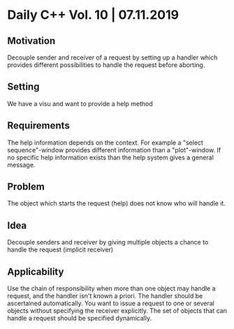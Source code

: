 # Daily C++ Vol. 10 | 07.11.2019

## Motivation
Decouple sender and receiver of a request by setting up a handler which provides different possibilities to handle the request before aborting.

## Setting
We have a visu and want to provide a help method

## Requirements
The help information depends on the context. For example a "select sequence"-window provides different information than a "plot"-window. If no specific help information exists than the help system gives a general message.

## Problem
The object which starts the request (help) does not know who will handle it.

## Idea
Decouple senders and receiver by giving multiple objects a chance to handle the request (implicit receiver)

## Applicability
Use the chain of responsibility when more than one object may handle a request, and the handler isn't known a priori. The handler should be ascertained automatically. You want to issue a request to one or several objects without specifying the receiver explicitly. The set of objects that can handle a request should be specified dynamically.